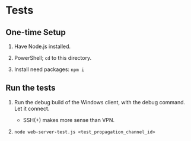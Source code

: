 # Tests

## One-time Setup

1. Have Node.js installed.

2. PowerShell; `cd` to this directory.

3. Install need packages: `npm i`


## Run the tests

1. Run the debug build of the Windows client, with the debug command. Let it connect.
   * SSH(+) makes more sense than VPN.

2. `node web-server-test.js <test_propagation_channel_id>`
